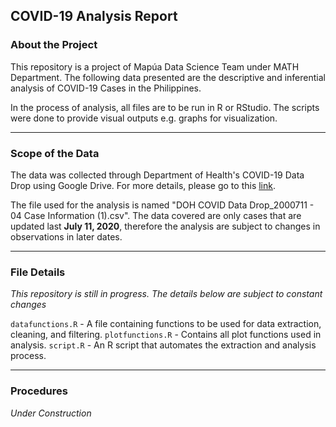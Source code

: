 ## COVID-19 Analysis Report

### About the Project

This repository is a project of Mapúa Data Science Team under MATH Department. The following data presented are the descriptive and inferential analysis of COVID-19 Cases in the Philippines.

In the process of analysis, all files are to be run in R or RStudio. The scripts were done to provide visual outputs e.g. graphs for visualization. 

---

### Scope of the Data

The data was collected through Department of Health's COVID-19 Data Drop using Google Drive. For more details, please go to this [link](https://drive.google.com/drive/folders/1UelgRGmUGNMKH1Q3nzqTj57V41bjmnxg?usp=sharing).

The file used for the analysis is named "DOH COVID Data Drop_2000711 - 04 Case Information (1).csv". The data covered are only cases that are updated last **July 11, 2020**, therefore the analysis are subject to changes in observations in later dates.

---

### File Details

*This repository is still in progress. The details below are subject to constant changes*

`datafunctions.R` - A file containing functions to be used for data extraction, cleaning, and filtering.
`plotfunctions.R` - Contains all plot functions used in analysis.
`script.R` - An R script that automates the extraction and analysis process.

---

### Procedures

*Under Construction*

